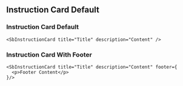 ## Instruction Card Default
### Instruction Card Default
```tsx
<SbInstructionCard title="Title" description="Content" />
```
### Instruction Card With Footer
```tsx
<SbInstructionCard title="Title" description="Content" footer={
  <p>Footer Content</p>
}/>
```
